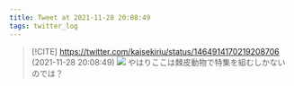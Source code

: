 ```yaml
---
title: Tweet at 2021-11-28 20:08:49
tags: twitter_log
---
```


> [!CITE] https://twitter.com/kaisekiriu/status/1464914170219208706 (2021-11-28 20:08:49)
> ![](https://twitter.com/kaisekiriu/status/1464914170219208706)
> やはりここは棘皮動物で特集を組むしかないのでは？

